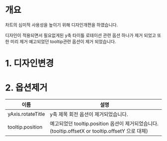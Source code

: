 # 개요
차트의 심미적 사용성을 높이기 위해 디자인개편을 하였습니다.

디자인이 적용되면서 필요없게된 y축 타이틀 로테이션 관련 옵션 하나가 제거 되었고 또한 미리 제거 예고되었던 tooltip관련 옵션이 제거 되었습니다.



# 1\. 디자인변경

# 2\. 옵션제거
| 이름 | 설명 |
| --- | --- |
| yAxis.rotateTitle | y축 제목 회전 옵션이 제거되었습니다. |
| tooltip.position | 예고되었던 tooltip.position 옵션이 제거되었습니다. (tooltip.offsetX or tooltip.offsetY 으로 대체) |


